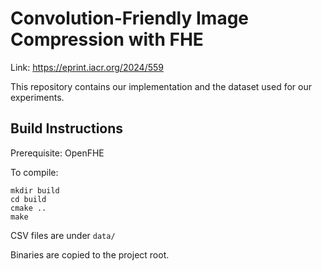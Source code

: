 # Convolution-Friendly Image Compression with FHE

Link: https://eprint.iacr.org/2024/559

This repository contains our implementation and the dataset used for our experiments.


## Build Instructions

Prerequisite:
OpenFHE

To compile:
```
mkdir build
cd build
cmake ..
make
```

CSV files are under `data/`

Binaries are copied to the project root.